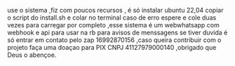 use o sistema ,fiz   com poucos recursos , é só  instalar  ubuntu 22,04 copiar  o script do install.sh  e colar no terminal  caso de erro   espere e cole duas vezes  para carregar por completo  ,esse  sistema é um webwhatsapp com webhook e api para usar na rb  para avisos de  menssagens   se tiver duvida é só entrar em  contato   pelo zap 16992870156  ,caso queira contribuir com   o projeto   faça uma doaçao para PIX  CNPJ 41127979000140 ,obrigado que Deus o abençoe.
